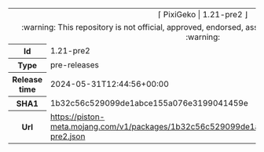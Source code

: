 <html><table>
<tr><td colspan="2" align="center"><img width="0" height="0"><br/>⌈ PixiGeko | 1.21-pre2 ⌋<br/><img width="0" height="0"></td></tr>
<tr><td colspan="2" align="center"><img width="0" height="0"><br/>
:warning: This repository is not official, approved, endorsed, associated or connected with Mojang :warning:
<br/><img width="0" height="0"></td></tr>
<tr><th>Id</th><td>1.21-pre2</td></tr>
<tr><th>Type</th><td>pre-releases</td></tr>
<tr><th>Release time</th><td>2024-05-31T12:44:56+00:00</td></tr>
<tr><th>SHA1</th><td>1b32c56c529099de1abce155a076e3199041459e</td></tr>
<tr><th>Url</th><td><a href="https://piston-meta.mojang.com/v1/packages/1b32c56c529099de1abce155a076e3199041459e/1.21-pre2.json">https://piston-meta.mojang.com/v1/packages/1b32c56c529099de1abce155a076e3199041459e/1.21-pre2.json</a></td></tr>